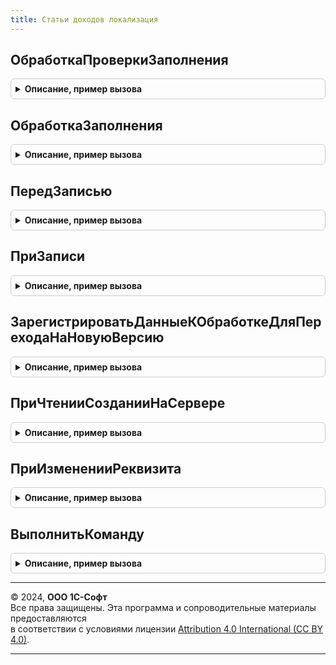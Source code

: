 ```yaml
---
title: Статьи доходов локализация
---
```



## ОбработкаПроверкиЗаполнения
<details style="margin: 1em 0; padding: 0.5em; border: 1px solid #ccc; border-radius: 6px;">

<summary style="font-weight: bold; cursor: pointer;">Описание, пример вызова</summary>

```bsl

// Вызывается из соответствующего обработчика плана видов характеристик
//
// Параметры:
//  Объект - ПланВидовХарактеристикОбъект.СтатьиРасходов - Обрабатываемый объект
//  Отказ - Булево - Если в теле процедуры-обработчика установить данному параметру значение Истина,
//                   то будет выполнен отказ от продолжения работы после выполнения проверки заполнения.
//  ПроверяемыеРеквизиты - Массив - Массив путей к реквизитам, для которых будет выполнена проверка заполнения.
//
Процедура ОбработкаПроверкиЗаполнения(Объект, Отказ, ПроверяемыеРеквизиты) Экспорт
```

Пример вызова
```bsl
СтатьиДоходовЛокализация.ОбработкаПроверкиЗаполнения(Объект, Отказ, ПроверяемыеРеквизиты) 
```
</details>

## ОбработкаЗаполнения
<details style="margin: 1em 0; padding: 0.5em; border: 1px solid #ccc; border-radius: 6px;">

<summary style="font-weight: bold; cursor: pointer;">Описание, пример вызова</summary>

```bsl

// Вызывается из соответствующего обработчика плана видов характеристик
//
// Параметры:
//  Объект - ПланВидовХарактеристикОбъект.СтатьиРасходов - Обрабатываемый объект
//  ДанныеЗаполнения - Произвольный - Значение, которое используется как основание для заполнения.
//  СтандартнаяОбработка - Булево - В данный параметр передается признак выполнения стандартной (системной) обработки события.
//
Процедура ОбработкаЗаполнения(Объект, ДанныеЗаполнения, СтандартнаяОбработка) Экспорт
```

Пример вызова
```bsl
СтатьиДоходовЛокализация.ОбработкаЗаполнения(Объект, ДанныеЗаполнения, СтандартнаяОбработка) 
```
</details>

## ПередЗаписью
<details style="margin: 1em 0; padding: 0.5em; border: 1px solid #ccc; border-radius: 6px;">

<summary style="font-weight: bold; cursor: pointer;">Описание, пример вызова</summary>

```bsl

// Вызывается из соответствующего обработчика плана видов характеристик
//
// Параметры:
//  Объект - ПланВидовХарактеристикОбъект.СтатьиРасходов - Обрабатываемый объект
//  Отказ - Булево - Признак отказа от записи.
//                   Если в теле процедуры-обработчика установить данному параметру значение Истина,
//                   то запись выполнена не будет и будет вызвано исключение.
//
Процедура ПередЗаписью(Объект, Отказ) Экспорт
```

Пример вызова
```bsl
СтатьиДоходовЛокализация.ПередЗаписью(Объект, Отказ) 
```
</details>

## ПриЗаписи
<details style="margin: 1em 0; padding: 0.5em; border: 1px solid #ccc; border-radius: 6px;">

<summary style="font-weight: bold; cursor: pointer;">Описание, пример вызова</summary>

```bsl

// Вызывается из соответствующего обработчика плана видов характеристик
//
// Параметры:
//  Объект - ПланВидовХарактеристикОбъект.СтатьиРасходов - Обрабатываемый объект
//  Отказ - Булево - Признак отказа от записи.
//                   Если в теле процедуры-обработчика установить данному параметру значение Истина, то запись выполнена не будет и будет вызвано исключение.
//
Процедура ПриЗаписи(Объект, Отказ) Экспорт
```

Пример вызова
```bsl
СтатьиДоходовЛокализация.ПриЗаписи(Объект, Отказ) 
```
</details>

## ЗарегистрироватьДанныеКОбработкеДляПереходаНаНовуюВерсию
<details style="margin: 1em 0; padding: 0.5em; border: 1px solid #ccc; border-radius: 6px;">

<summary style="font-weight: bold; cursor: pointer;">Описание, пример вызова</summary>

```bsl

// Регистрирует данные для обработчика обновления.
//
Процедура ЗарегистрироватьДанныеКОбработкеДляПереходаНаНовуюВерсию(Параметры) Экспорт
```

Пример вызова
```bsl
СтатьиДоходовЛокализация.ЗарегистрироватьДанныеКОбработкеДляПереходаНаНовуюВерсию(Параметры) 
```
</details>

## ПриЧтенииСозданииНаСервере
<details style="margin: 1em 0; padding: 0.5em; border: 1px solid #ccc; border-radius: 6px;">

<summary style="font-weight: bold; cursor: pointer;">Описание, пример вызова</summary>

```bsl

// Вызывается из соответствующего обработчика формы плана видов характеристик
//
// Параметры:
// 	Форма - ФормаКлиентскогоПриложения - Форма плана видов характеристик
//
Процедура ПриЧтенииСозданииНаСервере(Форма) Экспорт
```

Пример вызова
```bsl
СтатьиДоходовЛокализация.ПриЧтенииСозданииНаСервере(Форма) 
```
</details>

## ПриИзмененииРеквизита
<details style="margin: 1em 0; padding: 0.5em; border: 1px solid #ccc; border-radius: 6px;">

<summary style="font-weight: bold; cursor: pointer;">Описание, пример вызова</summary>

```bsl

// Вызывается из соответствующего обработчика формы объекта
//
// Параметры:
// 	ИмяЭлемента - Строка - Имя элемента формы
// 	Форма - ФормаКлиентскогоПриложения - Форма плана видов характеристик
//
Процедура ПриИзмененииРеквизита(ИмяЭлемента, Форма) Экспорт
```

Пример вызова
```bsl
СтатьиДоходовЛокализация.ПриИзмененииРеквизита(ИмяЭлемента, Форма) 
```
</details>

## ВыполнитьКоманду
<details style="margin: 1em 0; padding: 0.5em; border: 1px solid #ccc; border-radius: 6px;">

<summary style="font-weight: bold; cursor: pointer;">Описание, пример вызова</summary>

```bsl

// Вызывается из соответствующего обработчика формы объекта
//
// Параметры:
// 	ИмяКоманды - Строка - Имя команды
// 	ЭтаФорма - ФормаКлиентскогоПриложения - Форма плана видов характеристик
//
Процедура ВыполнитьКоманду(ИмяКоманды, ЭтаФорма) Экспорт
```

Пример вызова
```bsl
СтатьиДоходовЛокализация.ВыполнитьКоманду(ИмяКоманды, ЭтаФорма) 
```
</details>

---

© 2024, **ООО 1С-Софт**  
Все права защищены. Эта программа и сопроводительные материалы предоставляются  
в соответствии с условиями лицензии [Attribution 4.0 International (CC BY 4.0)](https://creativecommons.org/licenses/by/4.0/legalcode).

---
